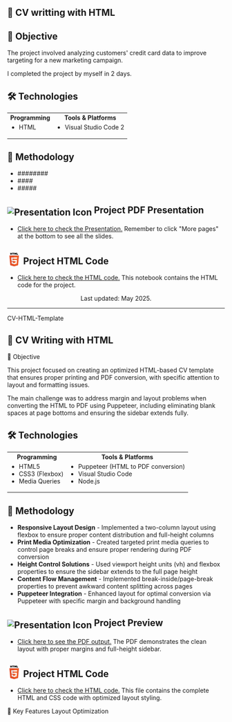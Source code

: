  <div>
  <h2>🚀 CV writting with HTML</h2>
</div>   
  <h2>🎯 Objective</h2>
<p>The project involved analyzing customers' credit card data to improve targeting for a new marketing campaign.</p>
<p>I completed the project by myself in 2 days.</p>
<div>
  <h2>🛠️ Technologies</h2>
  <table>
    <tr>
      <td align="center"><b>Programming</b></td>
      <td align="center"><b>Tools & Platforms</b></td>
    </tr>
    <tr>
      <td align="left" valign="top">
        <ul style="margin-top: 0; padding-left: 20px; text-align: left;">
          <li>HTML</li>
        </ul>
      <td align="left" valign="top">
        <ul style="margin-top: 0; padding-left: 20px; text-align: left;">
          <li>Visual Studio Code 2</li>
        </ul>
      </td>
    </tr>
  </table>
</div>
<div>
  <h2>📜 Methodology</h2>
  <ul>
    <li>########</li>
    <li>####</li>
    <li>#####</li>
  </ul>
</div>
<div>
  <h2><img src="https://raw.githubusercontent.com/Tarikul-Islam-Anik/Animated-Fluent-Emojis/master/Emojis/Objects/Clipboard.png" alt="Presentation Icon" width="32" height="32" style="vertical-align: -0.25em;"> Project PDF Presentation</h2>
  <ul>
    <li><a href="Project_Presentation.pdf">Click here to check the Presentation.</a> Remember to click "More pages" at the bottom to see all the slides.</li>
  </ul>
</div>
<div>
 <h2><img src="https://raw.githubusercontent.com/devicons/devicon/master/icons/html5/html5-original-wordmark.svg" alt="HTML5 Icon" width="32" height="32" style="vertical-align: -0.25em;"> Project HTML Code</h2>
  <ul>
    <li><a href="CODE_Machine_Learning_Credit_Cards.ipynb">Click here to check the HTML code.</a> This notebook contains the HTML code for the project.</li>
  </ul>
</div>
<div align="center">
  <p>Last updated: May 2025.</p>
</div>


-----

CV-HTML-Template
<div>
  <h2>🚀 CV Writing with HTML</h2>
</div>
🎯 Objective
<p>This project focused on creating an optimized HTML-based CV template that ensures proper printing and PDF conversion, with specific attention to layout and formatting issues.</p>
<p>The main challenge was to address margin and layout problems when converting the HTML to PDF using Puppeteer, including eliminating blank spaces at page bottoms and ensuring the sidebar extends fully.</p>
<div>
  <h2>🛠️ Technologies</h2>
  <table>
    <tr>
      <td align="center"><b>Programming</b></td>
      <td align="center"><b>Tools & Platforms</b></td>
    </tr>
    <tr>
      <td align="left" valign="top">
        <ul style="margin-top: 0; padding-left: 20px; text-align: left;">
          <li>HTML5</li>
          <li>CSS3 (Flexbox)</li>
          <li>Media Queries</li>
        </ul>
      <td align="left" valign="top">
        <ul style="margin-top: 0; padding-left: 20px; text-align: left;">
          <li>Puppeteer (HTML to PDF conversion)</li>
          <li>Visual Studio Code</li>
          <li>Node.js</li>
        </ul>
      </td>
    </tr>
  </table>
</div>
<div>
  <h2>📜 Methodology</h2>
  <ul>
    <li><strong>Responsive Layout Design</strong> - Implemented a two-column layout using flexbox to ensure proper content distribution and full-height columns</li>
    <li><strong>Print Media Optimization</strong> - Created targeted print media queries to control page breaks and ensure proper rendering during PDF conversion</li>
    <li><strong>Height Control Solutions</strong> - Used viewport height units (vh) and flexbox properties to ensure the sidebar extends to the full page height</li>
    <li><strong>Content Flow Management</strong> - Implemented break-inside/page-break properties to prevent awkward content splitting across pages</li>
    <li><strong>Puppeteer Integration</strong> - Enhanced layout for optimal conversion via Puppeteer with specific margin and background handling</li>
  </ul>
</div>
<div>
  <h2><img src="https://raw.githubusercontent.com/Tarikul-Islam-Anik/Animated-Fluent-Emojis/master/Emojis/Objects/Clipboard.png" alt="Presentation Icon" width="32" height="32" style="vertical-align: -0.25em;"> Project Preview</h2>
  <ul>
    <li><a href="CV_Guillermo_Ibanez.pdf">Click here to see the PDF output.</a> The PDF demonstrates the clean layout with proper margins and full-height sidebar.</li>
  </ul>
</div>
<div>
 <h2><img src="https://raw.githubusercontent.com/devicons/devicon/master/icons/html5/html5-original-wordmark.svg" alt="HTML5 Icon" width="32" height="32" style="vertical-align: -0.25em;"> Project HTML Code</h2>
  <ul>
    <li><a href="updated-cv.html">Click here to check the HTML code.</a> This file contains the complete HTML and CSS code with optimized layout styling.</li>
  </ul>
</div>
🔑 Key Features
Layout Optimization

